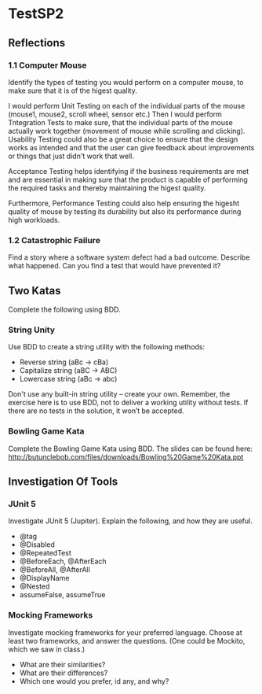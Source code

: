 # TestSP2

## Reflections

### 1.1 Computer Mouse  
Identify the types of testing you would perform on a computer mouse, to make sure that it is of the higest quality.  

I would perform Unit Testing on each of the individual parts of the mouse (mouse1, mouse2, scroll wheel, sensor etc.) Then I would perform Tntegration Tests to make sure, that the individual parts of the mouse actually work together (movement of mouse while scrolling and clicking).  
Usability Testing could also be a great choice to ensure that the design works as intended and that the user can give feedback about improvements or things that just didn't work that well.  

Acceptance Testing helps identifying if the business requirements are met and are essential in making sure that the product is capable of performing the required tasks and thereby maintaining the higest quality.  

Furthermore, Performance Testing could also help ensuring the higesht quality of mouse by testing its durability but also its performance during high workloads. 

### 1.2 Catastrophic Failure  
Find a story where a software system defect had a bad outcome. Describe what happened. Can you find a test that would have prevented it?  

## Two Katas  
Complete the following using BDD.  

### String Unity  
Use BDD to create a string utility with the following methods:  
* Reverse string (aBc -> cBa)
* Capitalize string (aBC -> ABC)
* Lowercase string (aBc -> abc)

Don't use any built-in string utility – create your own. Remember, the exercise here is to
use BDD, not to deliver a working utility without tests. If there are no tests in the
solution, it won’t be accepted.  

### Bowling Game Kata  
Complete the Bowling Game Kata using BDD. The slides can be found here:  
http://butunclebob.com/files/downloads/Bowling%20Game%20Kata.ppt  

## Investigation Of Tools  

### JUnit 5  
Investigate JUnit 5 (Jupiter). Explain the following, and how they are useful.  
* @tag
* @Disabled
* @RepeatedTest
* @BeforeEach, @AfterEach
* @BeforeAll, @AfterAll
* @DisplayName
* @Nested
* assumeFalse, assumeTrue

### Mocking Frameworks  
Investigate mocking frameworks for your preferred language. Choose at least two
frameworks, and answer the questions. (One could be Mockito, which we saw in class.)  
* What are their similarities?
* What are their differences?
* Which one would you prefer, id any, and why?
